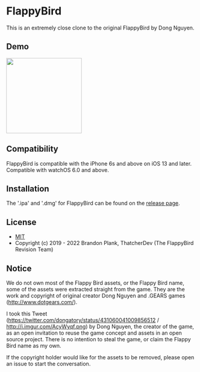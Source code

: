 # FlappyBird

This is an extremely close clone to the original FlappyBird by Dong Nguyen.

## Demo
<img src="demo/demo.gif" width="200">

## Compatibility
FlappyBird is compatible with the iPhone 6s and above on iOS 13 and later.
Compatible with watchOS 6.0 and above.

## Installation
The '.ipa' and '.dmg' for FlappyBird can be found on the [release page](https://github.com/crypticplank/flappybird/releases).

## License
- [MIT](https://choosealicense.com/licenses/mit/)
- Copyright (c) 2019 - 2022 Brandon Plank, ThatcherDev (The FlappyBird Revision Team)

## Notice
We do not own most of the Flappy Bird assets, or the Flappy Bird name, some of the assets
were extracted straight from the game. They are the work and copyright of original 
creator Dong Nguyen and .GEARS games (http://www.dotgears.com/).

I took this Tweet (https://twitter.com/dongatory/status/431060041009856512 /
http://i.imgur.com/AcyWyqf.png) by Dong Nguyen, the creator of the game, as an open 
invitation to reuse the game concept and assets in an open source project. 
There is no intention to steal the game, or claim the Flappy Bird name as my own.

If the copyright holder would like for the assets to be removed, please open an 
issue to start the conversation.

